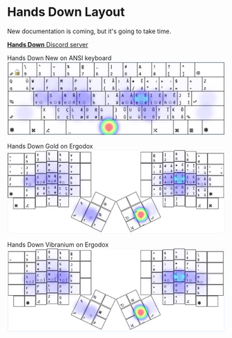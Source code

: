 # **Hands Down** Layout

New documentation is coming, but it's going to take time.

[**Hands Down** Discord server](https://discord.gg/BYWKrFn8qD)

Hands Down New on ANSI keyboard
![Hands Down Ansi](images/Hands-Down-Neu-eu.ansi.jpg)

Hands Down Gold on Ergodox
![Hands Down Ansi](images/HD-Gold-eu.ts.ergo.jpg)

Hands Down Vibranium on Ergodox
![Hands Down Ansi](images/HD-Vibranium-vf-eu.ts.ergo.jpg)
